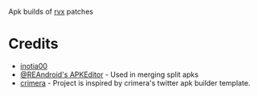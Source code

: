 Apk builds of [rvx](https://github.com/inotia00/revanced-patches) patches

# Credits
- [inotia00](https://github.com/inotia00)
- [@REAndroid's APKEditor](https://github.com/REAndroid/APKEditor) - Used in merging split apks
- [crimera](https://github.com/crimera) - Project is inspired by crimera's twitter apk builder template.

